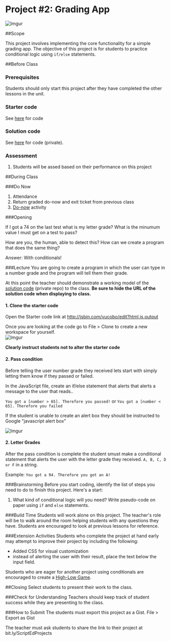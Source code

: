 # Project #2: Grading App

![Imgur](http://i.imgur.com/NOJFDtBl.jpg)

##Scope

This project involves implementing the core functionality for a simple grading app. The objective of this project is for students to practice conditional logic using `if/else` statements.
 
##Before Class

### Prerequisites
Students should only start this project after they have completed the other lessons in the unit.

### Starter code

See [here](http://jsbin.com/wutibe/edit?html,js,output) for code

### Solution code

See [here](https://github.com/ScriptEdcurriculum/solutions2015/tree/master/6-javascript1_2/lessons/5-project) for code (private).

### Assessment

1. Students will be assed based on their performance on this project

##During Class

###Do Now

1. Attendance
2. Return graded do-now and exit ticket from previous class
3. [Do-now](do_now.md) activity

###Opening

If I got a 74 on the last test what is my letter grade?
What is the minumum value I must get on a test to pass?

How are you, the human, able to detect this? How can we create a program that does the same thing?

Answer: With conditionals!

###Lecture
You are going to create a program in which the user can type in a number grade and the program will tell them their grade. 

At this point the teacher should demonstrate a working model of the [solution code](https://github.com/ScriptEdcurriculum/solutions2015/tree/master/6-javascript1_2/lessons/5-project) (private repo) to the class. **Be sure to hide the URL of the solution code when displaying to class.**

#### 1. Clone the starter code

Open the Starter code link at http://jsbin.com/vucobo/edit?html,js,output

Once you are looking at the code go to File > Clone to create a new workspace for yourself.  
![Imgur](http://i.imgur.com/Wt5iMBpm.png)

**Clearly instruct students not to alter the starter code**

#### 2. Pass condition

Before telling the user number grade they received lets start with simply letting them know if they passed or failed. 

In the JavaScript file, create an if/else statement that alerts that alerts a message to the user that reads..

`You got a [number > 65]. Therefore you passed!`
or
`You got a [number < 65]. Therefore you failed`

If the student is unable to create an alert box they should be instructed to Google "javascript alert box"

![Imgur](http://i.imgur.com/lc6gBmWl.png)

#### 2. Letter Grades

After the pass condition is complete the student smust make a conditional statement that alerts the user with the letter grade they received. `A, B, C, D or F` in a string. 
 
Example: `You got a 94. Therefore you got an A!`

###Brainstorming
Before you start coding, identify the list of steps you need to do to finish this project. Here's a start:

1. What kind of conditional logic will you need? Write pseudo-code on paper using `if` and `else` statements.


###Build Time
Students will work alone on this project. The teacher's role will be to walk around the room helping students with any questions they have. Students are encouraged to look at previous lessons for reference.

###Extension Activities
Students who complete the project at hand early may attempt to improve their project by including the following:  

* Added CSS for visual customization
* instead of alerting the user with their result, place the text below the input field.

Students who are eager for another project using conditionals are encouraged to create a [High-Low Game](http://www.funbrain.com/cgi-bin/gn.cgi?A1=s&A2=10&A3=1).


##Closing
Select students to present their work to the class.

###Check for Understanding
Teachers should keep track of student success while they are presenting to the class.

###How to Submit
The students must export this project as a Gist.
File > Export as Gist

The teacher must ask students to share the link to their project at bit.ly/ScriptEdProjects

